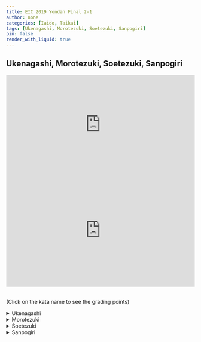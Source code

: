 ```yaml
---
title: EIC 2019 Yondan Final 2-1
author: none
categories: [Iaido, Taikai]
tags: [Ukenagashi, Morotezuki, Soetezuki, Sanpogiri]
pin: false
render_with_liquid: true
---
```


## Ukenagashi, Morotezuki, Soetezuki, Sanpogiri


<style>
.yt {
  position: relative;
  display: block;
  width: 100%; /* width of iframe wrapper */
  height: 0;
  margin: auto;
  padding: 0% 0% 56.25%; /* 16:9 ratio */
  overflow: hidden;
}
.yt iframe {
  position: absolute;
  top: 0; bottom: 0; left: 0;
  width: 100%;
  height: 100%;
  border: 0;
}
</style>


<div class="yt">
  <iframe width="560" height="315" src="https://www.youtube-nocookie.com/embed/XMZ8VNIQjkE?start=108" allowfullscreen></iframe>
</div>


<div class="yt">
  <iframe width="560" height="315" src="https://www.youtube-nocookie.com/embed/mF_tR8MdfhY?start=102" allowfullscreen></iframe>
</div>



<br>(Click on the kata name to see the grading points)


<details>
<summary>
Ukenagashi
</summary>
<blockquote>
a. When the parry is made, does it protect the upper body?<br>
b. Is the left foot brought back behind the right foot and the cut made along the Kesa line?<br>
c. After the cut has been made, is the left hand in front of the navel and the sword tip a little below horizontal?
</blockquote>
</details>

<details>
<summary>
Morotezuki
</summary>
<blockquote>
a. Is the initial cut correctly made from the opponent's upper head down to their chin when making Nuki Uchi?<br>
b. Does the performer bring their left foot up behind their right? Is Chudan No Kamae correctly made and the sword thrust into the correct target of the body? Is the thrust made with certainty?<br>
c. Does the performer bring their sword above their head in a parrying action when pulling it out from the first opponent?
</blockquote>
</details>

<details>
<summary>
Soetezuki
</summary>
<blockquote>
a. When the initial diagonal cut is made from the opponent's right shoulder down through to the waist, is the right hand at the height of the navel and the sword tip slightly above the horizontal level?<br>
b. Is the sword held securely between the left thumb and forefinger with the right hand near the hip?<br>
c. Does the right hand finish in front of the navel after making the thrust and does the thrusting action adequately reach the opponent's body?<br>
d. When showing Zanshin, is the right elbow naturally straight and the right hand no higher or lower than the chest level?
</blockquote>
</details>

<details>
<summary>
Sanpogiri
</summary>
<blockquote>
a. Is the initial cut to the first opponent made through the correct diagonal angle from the top right side of the head down to the base of the chin?<br>
b. Is the cut to the opponent on the left performed without hesitation?<br>
c. Is the sword brought up to Furikaburi with a parrying action and does the last cut finish at the horizontal?
</blockquote>
</details>

